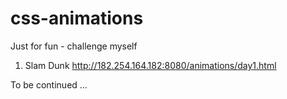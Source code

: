 # css-animations
 Just for fun - challenge myself

 1. Slam Dunk http://182.254.164.182:8080/animations/day1.html

 To be continued ...
